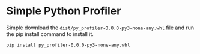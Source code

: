 # Simple Python Profiler
Simple download the `dist/py_profiler-0.0.0-py3-none-any.whl` file and run the pip install command to install it.

`pip install py_profiler-0.0.0-py3-none-any.whl`